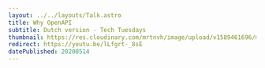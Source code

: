 ```yaml
---
layout: ../../layouts/Talk.astro
title: Why OpenAPI
subtitle: Dutch version - Tech Tuesdays
thumbnail: https://res.cloudinary.com/mrtnvh/image/upload/v1589461696/mrtnvh.com/mrtnvh-play.jpg
redirect: https://youtu.be/lLfgrt-_8sE
datePublished: 20200514
---
```


